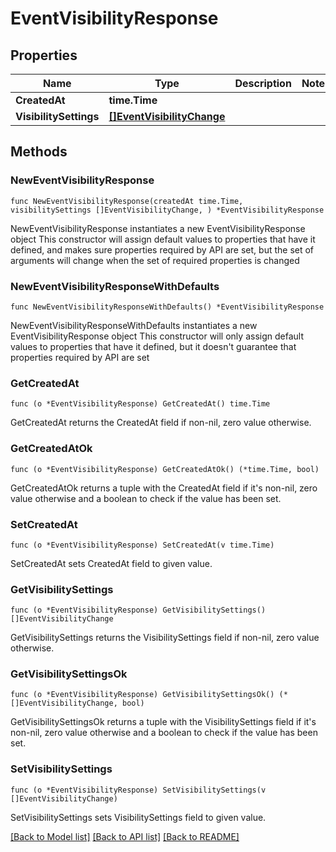 # EventVisibilityResponse

## Properties

Name | Type | Description | Notes
------------ | ------------- | ------------- | -------------
**CreatedAt** | **time.Time** |  | 
**VisibilitySettings** | [**[]EventVisibilityChange**](EventVisibilityChange.md) |  | 

## Methods

### NewEventVisibilityResponse

`func NewEventVisibilityResponse(createdAt time.Time, visibilitySettings []EventVisibilityChange, ) *EventVisibilityResponse`

NewEventVisibilityResponse instantiates a new EventVisibilityResponse object
This constructor will assign default values to properties that have it defined,
and makes sure properties required by API are set, but the set of arguments
will change when the set of required properties is changed

### NewEventVisibilityResponseWithDefaults

`func NewEventVisibilityResponseWithDefaults() *EventVisibilityResponse`

NewEventVisibilityResponseWithDefaults instantiates a new EventVisibilityResponse object
This constructor will only assign default values to properties that have it defined,
but it doesn't guarantee that properties required by API are set

### GetCreatedAt

`func (o *EventVisibilityResponse) GetCreatedAt() time.Time`

GetCreatedAt returns the CreatedAt field if non-nil, zero value otherwise.

### GetCreatedAtOk

`func (o *EventVisibilityResponse) GetCreatedAtOk() (*time.Time, bool)`

GetCreatedAtOk returns a tuple with the CreatedAt field if it's non-nil, zero value otherwise
and a boolean to check if the value has been set.

### SetCreatedAt

`func (o *EventVisibilityResponse) SetCreatedAt(v time.Time)`

SetCreatedAt sets CreatedAt field to given value.


### GetVisibilitySettings

`func (o *EventVisibilityResponse) GetVisibilitySettings() []EventVisibilityChange`

GetVisibilitySettings returns the VisibilitySettings field if non-nil, zero value otherwise.

### GetVisibilitySettingsOk

`func (o *EventVisibilityResponse) GetVisibilitySettingsOk() (*[]EventVisibilityChange, bool)`

GetVisibilitySettingsOk returns a tuple with the VisibilitySettings field if it's non-nil, zero value otherwise
and a boolean to check if the value has been set.

### SetVisibilitySettings

`func (o *EventVisibilityResponse) SetVisibilitySettings(v []EventVisibilityChange)`

SetVisibilitySettings sets VisibilitySettings field to given value.



[[Back to Model list]](../README.md#documentation-for-models) [[Back to API list]](../README.md#documentation-for-api-endpoints) [[Back to README]](../README.md)


